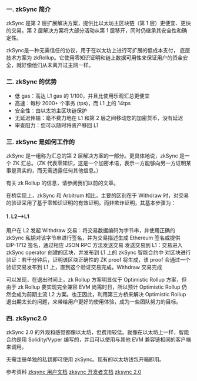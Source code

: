 ### 一. zkSync 简介

zkSync 是第 2 层扩展解决方案，提供比以太坊主区块链（第 1 层）更便宜、更快的交易。第 2 层解决方案将大部分活动从第 1 层移开，同时仍继承其安全性和确定性。

zkSync是一种无需信任的协议，用于在以太坊上进行可扩展的低成本支付， 底层技术方案为 zkRollup。它使用零知识证明和链上数据可用性来保证用户的资金安全，就好像他们从未离开过主网一样。

### 二. zkSync 的优势

- 低 gas：高达 L1 gas 的 1/100，并且比使用乐观汇总更便宜
- 高速：每秒 2000+ 个事务 (tps)，​​而 L1 上的 14tps
- 安全性：由以太坊主区块链保护 
- 无延迟传输：毫不费力地在 L1 和第 2 层之间移动您的加密货币，没有延迟
- 审查阻力：您可以随时将资产移回 L1

### 三. zkSync 是如何工作的

zkSync 是一组称为汇总的第 2 层解决方案的一部分。更具体地说，zkSync 是一个 ZK 汇总。（ZK 代表零知识，这是一个加密术语，表示一方能够向另一方证明某事是真实的，而无需透露任何其他信息。）

有关 zk Rollup 的信息，请参阅我们以前的文章。

在桥实现上，zkSync 和 Arbitrum 相比，主要的区别在于 Withdraw 时，对交易的验证采用了基于零知识证明的有效证明，而非欺诈证明，其基本步骤为：

#### 1. L2—>L1

用户在 L2 发起 Withdraw 交易：将交易数据编码为字节串，并使用正确的 zkSync 私钥对该字节串进行签名，并为交易描述生成 Ethereum 签名或提供 EIP-1712 签名，通过相应 JSON RPC 方法发送交易
发送交易到 L1：交易进入 zkSync operator 创建的区块，并发布到 L1 上的 zkSync 智能合约中
对区块进行验证：若干分钟后，证明该区块正确性的 ZK proof 将生成，该 proof 会通过一个验证交易发布到 L1 上，直到这个验证交易完成，Withdraw 交易完成

可以发现，在退出时间上，zk Rollup 方案明显优于 Optimistic Rollup 方案，但由于 zk Rollup 要实现完全兼容 EVM 尚需时日，所以预计 Optimistic Rollup 仍然会成为前期主流 L2 方案。也正因此，利用第三方桥来解决 Optimistic Rollup 退出期太长的问题，来带给用户更好的使用体验，成为一些团队努力的目标。


### 四. zkSync2.0

zkSync 2.0 的外观和感觉都像以太坊，但费用较低。就像在以太坊上一样，智能合约是用 Solidity/Vyper 编写的，并且可以使用与其他 EVM 兼容链相同的客户端来调用。

无需注册单独的私钥即可使用 zkSync。现有的以太坊钱包开箱即用。

参考资料
[zksync 用户文档](https://docs.zksync.io/userdocs/)
[zksync 开发者文档](https://docs.zksync.io/dev/)
[zksync 2.0](https://v2-docs.zksync.io/dev/zksync-v2/overview.html)
